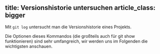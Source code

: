 title: Versionshistorie untersuchen
article_class: bigger
---

Mit `git log` untersucht man die Versionshistorie eines Projekts. 

Die Optionen dieses Kommandos (die großteils auch für git show funktionieren)
sind sehr umfangreich, wir werden uns im Folgenden die wichtigsten
anschauen.
